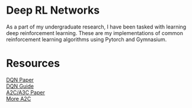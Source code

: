 # Deep RL Networks
As a part of my undergraduate research, I have been tasked with learning deep reinforcement learning.
These are my implementations of common reinforcement learning algorithms using Pytorch and Gymnasium.

# Resources
[DQN Paper](https://arxiv.org/abs/1312.5602)<br>
[DQN Guide](https://docs.pytorch.org/tutorials/intermediate/reinforcement_q_learning.html)<br>
[A2C/A3C Paper](https://arxiv.org/pdf/1602.01783)<br>
[More A2C](https://huggingface.co/learn/deep-rl-course/unitbonus2/hands-on)<br>

